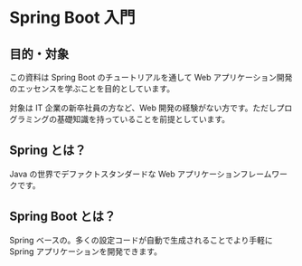 # Spring Boot 入門

## 目的・対象

この資料は Spring Boot のチュートリアルを通して Web アプリケーション開発のエッセンスを学ぶことを目的としています。

対象は IT 企業の新卒社員の方など、Web 開発の経験がない方です。ただしプログラミングの基礎知識を持っていることを前提としています。

## Spring とは？

Java の世界でデファクトスタンダードな Web アプリケーションフレームワークです。

## Spring Boot とは？

Spring ベースの。多くの設定コードが自動で生成されることでより手軽に Spring アプリケーションを開発できます。
